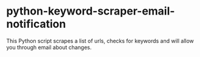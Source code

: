 # python-keyword-scraper-email-notification
This Python script scrapes a list of urls, checks for keywords and will allow you through email about changes.
